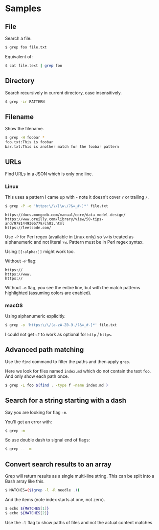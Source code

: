 # Samples


## File

Search a file.

```sh
$ grep foo file.txt
```

Equivalent of:

```sh
$ cat file.text | grep foo
```


## Directory

Search recursively in current directory, case insensitively.

```sh
$ grep -ir PATTERN
```


## Filename

Show the filename.

```sh
$ grep -H foobar *
foo.txt:This is foobar
bar.txt:This is another match for the foobar pattern
```


## URLs

Find URLs in a JSON which is only one line.

### Linux

This uses a pattern I came up with - note it doesn't cover `?` or trailing `/`.

```sh
$ grep -P -o 'https:\/\/[\w./?&=_#-]*' file.txt
```

```
https://docs.mongodb.com/manual/core/data-model-design/
https://www.oreilly.com/library/view/50-tips-and/9781449306779/ch01.html
https://leetcode.com/
```

Use `-P` for Perl regex (available in Linux only) so `\w` is treated as alphanumeric and not literal `\w`. Pattern must be in Perl regex syntax.

Using `[[:alpha:]]` might work too.

Without `-P` flag:

```
https://
https://www.
https://
```

Without `-o` flag, you see the entire line, but with the match patterns highlighted (assuming colors are enabled).

### macOS

Using alphanumeric explicitly.

```sh
$ grep -o 'https:\/\/[a-zA-Z0-9./?&=_#-]*' file.txt
```

I could not get `s?` to work as optional for `http` / `https`.


## Advanced path matching

Use the `find` command to filter the paths and then apply `grep`.

Here we look for files named `index.md` which do not contain the text `foo`. And only show each path once.

```sh
$ grep -L foo $(find . -type f -name index.md )
```


## Search for a string starting with a dash

Say you are looking for flag `-m`.

You'll get an error with:

```sh
$ grep -m
```

So use double dash to signal end of flags:

```sh
$ grep -- -m
```


## Convert search results to an array

Grep will return results as a single multi-line string. This can be split into a Bash array like this.

```sh
$ MATCHES=($(grep -l -R needle .))
```

And the items (note index starts at one, not zero).

```sh
$ echo ${MATCHES[1]}
$ echo ${MATCHES[2]}
```

Use the `-l` flag to show paths of files and not the actual content matches.
